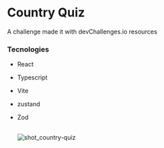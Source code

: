 # Country Quiz

A challenge made it with devChallenges.io resources

### Tecnologies
+ React
+ Typescript
+ Vite
+ zustand
+ Zod

  ##

  ![shot_country-quiz](https://github.com/alexdroyed/country-quiz/assets/57414081/906e2dcc-e82f-4866-9f3c-b5cce5a0e406)
